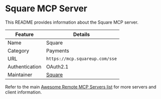 # Square MCP Server

This README provides information about the Square MCP server.

| Feature        | Details                        |
| -------------- | ------------------------------ |
| Name           | Square                         |
| Category       | Payments                       |
| URL            | `https://mcp.squareup.com/sse` |
| Authentication | OAuth2.1                       |
| Maintainer     | [Square](https://square.com)   |

Refer to the main [Awesome Remote MCP Servers list](../../README.md) for more servers and client information.
